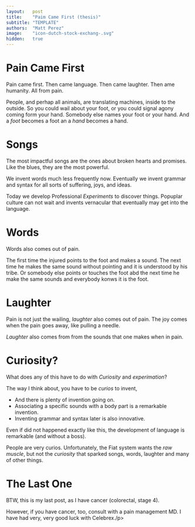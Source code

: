 ```yaml
---
layout:   post
title:    "Paim Came First (thesis)"
subtitle: "TEMPLATE"
authors:  "Matt Perez"
image:    "icon-dutch-stock-exchang-.svg"
hidden:   true
---
```


<div style='display:none; '>
 <p>Pain came first, thn came humanity</p>
</div>

<h1>Pain Came First</h1>
 <p>Pain came first. Then came language. Then came laughter. Then ame humanity. All from pain.</p>

 <p>People, and perhap all animals, are translating machines, inside to the outside. So you could wail about your foot, or you could signal agony coming form your hand. Somebody else names your foot or your hand. And a <em>foot</em> becomes a foot an a <em>hand</em> becomes a hand.</p>

<h1>Songs</h1>
 <p>The most impactful songs are the ones about broken hearts and promises. Like the blues, they are the most powerful.</p>
 <p>We invent words much less frequently now. Eventually we invent  grammar and syntax for all sorts of suffering, joys, and ideas.</p>
 <p>Today we develop Professional <em>Experiments</em> to discover things. Popuplar culture can not wait and invents vernacular that eventually may get into the language.</p>

<h1>Words</h1>
 <p>Words also comes out of pain.</p>
 <p>The first time the injured points to the foot and makes a sound. The next time he makes the same sound without pointing and it is understood by his tribe. Or somebody else points or touches the foot abd the next time he make the same sounds and everybody konws it is the foot.</p>

<h1>Laughter</h1>
 <p>Pain is not just the wailing, <em>laughter</em> also comes out of pain. The joy comes when the pain goes away, like pulling a needle.</p>
 <p><em>Laughter</em> also comes from from the sounds that one makes when in pain.</p>

<h1>Curiosity?</h1>
 <p>What does any of this have to do with <em>Curiosity</em> and <em>experimation</em>?</p>
 <p>The way I think about, you have to be <em>curios</em> to invent,
  <ul>
   <li>And there is plenty of invention going on.</li>
   <li>Associating a specific sounds with a body part is a remarkable invention.</li>
   <li>Inventing grammar and syntax later is also innovative.</li>
  </ul>
 <p>Even if did not happened exactly like this, the development of language is remarkable (and without a boss).</p>
 <p>People are very curios. Unfortunately, the Fiat system wants the <em>raw muscle</em>, but not the <em>curiosity</em> that sparked songs, words, laughter and many of other things.</p>

<h1>The Last One</h1>
 <p>BTW, this is my last post, as I have cancer (colorectal, stage 4).</p>
 <p>However, if you have cancer, too, consult with a pain management MD. I have had very, very good luck with Celebrex./p>
 </ul>